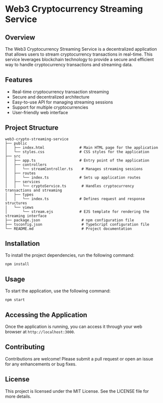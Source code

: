 # Web3 Cryptocurrency Streaming Service

## Overview
The Web3 Cryptocurrency Streaming Service is a decentralized application that allows users to stream cryptocurrency transactions in real-time. This service leverages blockchain technology to provide a secure and efficient way to handle cryptocurrency transactions and streaming data.

## Features
- Real-time cryptocurrency transaction streaming
- Secure and decentralized architecture
- Easy-to-use API for managing streaming sessions
- Support for multiple cryptocurrencies
- User-friendly web interface

## Project Structure
```
web3-crypto-streaming-service
├── public
│   ├── index.html                # Main HTML page for the application
│   └── styles.css                # CSS styles for the application
├── src
│   ├── app.ts                    # Entry point of the application
│   ├── controllers
│   │   └── streamController.ts    # Manages streaming sessions
│   ├── routes
│   │   └── index.ts              # Sets up application routes
│   ├── services
│   │   └── cryptoService.ts       # Handles cryptocurrency transactions and streaming
│   ├── types
│   │   └── index.ts              # Defines request and response structures
│   └── views
│       └── stream.ejs            # EJS template for rendering the streaming interface
├── package.json                   # npm configuration file
├── tsconfig.json                  # TypeScript configuration file
└── README.md                      # Project documentation
```

## Installation
To install the project dependencies, run the following command:

```
npm install
```

## Usage
To start the application, use the following command:

```
npm start
```

## Accessing the Application
Once the application is running, you can access it through your web browser at `http://localhost:3000`.

## Contributing
Contributions are welcome! Please submit a pull request or open an issue for any enhancements or bug fixes.

## License
This project is licensed under the MIT License. See the LICENSE file for more details.
